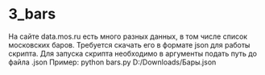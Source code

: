 # 3_bars

На сайте data.mos.ru есть много разных данных, в том числе список московских баров.
Требуется скачать его в формате json для работы скрипта.
Для запуска скрипта необходимо в аргументы подать путь до файла .json
Пример: python bars.py D:/Downloads/Бары.json